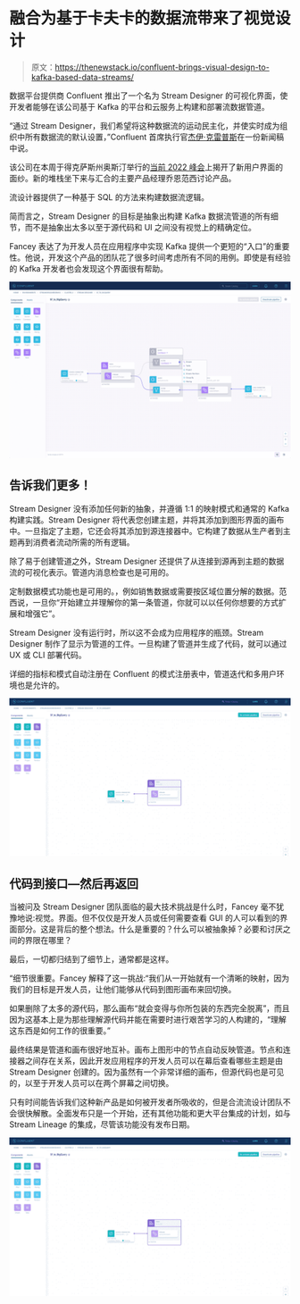 # 融合为基于卡夫卡的数据流带来了视觉设计

> 原文：<https://thenewstack.io/confluent-brings-visual-design-to-kafka-based-data-streams/>

数据平台提供商 Confluent 推出了一个名为 Stream Designer 的可视化界面，使开发者能够在该公司基于 Kafka 的平台和云服务上构建和部署流数据管道。

“通过 Stream Designer，我们希望将这种数据流的运动民主化，并使实时成为组织中所有数据流的默认设置，”Confluent 首席执行官[杰伊·克雷普斯](https://www.linkedin.com/in/jaykreps/)在一份新闻稿中说。

该公司在本周于得克萨斯州奥斯汀举行的[当前 2022 峰会](https://thenewstack.io/confluent-expands-stream-governance-capabilities/)上揭开了新用户界面的面纱。新的堆栈坐下来与汇合的主要产品经理乔恩范西讨论产品。

流设计器提供了一种基于 SQL 的方法来构建数据流逻辑。

简而言之，Stream Designer 的目标是抽象出构建 Kafka 数据流管道的所有细节，而不是抽象出太多以至于源代码和 UI 之间没有视觉上的精确定位。

Fancey 表达了为开发人员在应用程序中实现 Kafka 提供一个更短的“入口”的重要性。他说，开发这个产品的团队花了很多时间考虑所有不同的用例。即使是有经验的 Kafka 开发者也会发现这个界面很有帮助。

![](img/fa7714a16650b056ae2f7161ead0fd89.png)

## **告诉我们更多！**

Stream Designer 没有添加任何新的抽象，并遵循 1:1 的映射模式和通常的 Kafka 构建实践。Stream Designer 将代表您创建主题，并将其添加到图形界面的画布中。一旦指定了主题，它还会将其添加到源连接器中。它构建了数据从生产者到主题再到消费者流动所需的所有逻辑。

除了易于创建管道之外，Stream Designer 还提供了从连接到源再到主题的数据流的可视化表示。管道内消息检查也是可用的。

定制数据模式功能也是可用的。，例如销售数据或需要按区域位置分解的数据。范西说，一旦你“开始建立并理解你的第一条管道，你就可以以任何你想要的方式扩展和增强它”。

Stream Designer 没有运行时，所以这不会成为应用程序的瓶颈。Stream Designer 制作了显示为管道的工件。一旦构建了管道并生成了代码，就可以通过 UX 或 CLI 部署代码。

详细的指标和模式自动注册在 Confluent 的模式注册表中，管道迭代和多用户环境也是允许的。

![](img/bac084647893fb513c755c33ca0296d8.png)

## **代码到接口—然后再返回**

当被问及 Stream Designer 团队面临的最大技术挑战是什么时，Fancey 毫不犹豫地说:视觉。界面。但不仅仅是开发人员或任何需要查看 GUI 的人可以看到的界面部分。这是背后的整个想法。什么是重要的？什么可以被抽象掉？必要和讨厌之间的界限在哪里？

最后，一切都归结到了细节上，通常都是这样。

“细节很重要。Fancey 解释了这一挑战:“我们从一开始就有一个清晰的映射，因为我们的目标是开发人员，让他们能够从代码到图形画布来回切换。

如果删除了太多的源代码，那么画布“就会变得与你所包装的东西完全脱离”，而且因为这基本上是为那些理解源代码并能在需要时进行艰苦学习的人构建的，“理解这东西是如何工作的很重要。”

最终结果是管道和画布很好地互补。画布上图形中的节点自动反映管道。节点和连接器之间存在关系，因此开发应用程序的开发人员可以在幕后查看哪些主题是由 Stream Designer 创建的。因为虽然有一个非常详细的画布，但源代码也是可见的，以至于开发人员可以在两个屏幕之间切换。

只有时间能告诉我们这种新产品是如何被开发者所吸收的，但是合流流设计团队不会很快解散。全面发布只是一个开始，还有其他功能和更大平台集成的计划，如与 Stream Lineage 的集成，尽管该功能没有发布日期。

![](img/bac084647893fb513c755c33ca0296d8.png)

<svg xmlns:xlink="http://www.w3.org/1999/xlink" viewBox="0 0 68 31" version="1.1"><title>Group</title> <desc>Created with Sketch.</desc></svg>